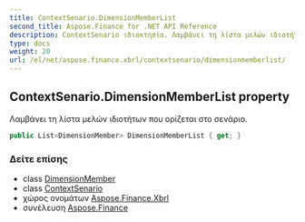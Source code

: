 ```yaml
---
title: ContextSenario.DimensionMemberList
second_title: Aspose.Finance for .NET API Reference
description: ContextSenario ιδιοκτησία. Λαμβάνει τη λίστα μελών ιδιοτήτων που ορίζεται στο σενάριο.
type: docs
weight: 20
url: /el/net/aspose.finance.xbrl/contextsenario/dimensionmemberlist/
---
```

## ContextSenario.DimensionMemberList property

Λαμβάνει τη λίστα μελών ιδιοτήτων που ορίζεται στο σενάριο.

```csharp
public List<DimensionMember> DimensionMemberList { get; }
```

### Δείτε επίσης

* class [DimensionMember](../../dimensionmember/)
* class [ContextSenario](../)
* χώρος ονομάτων [Aspose.Finance.Xbrl](../../contextsenario/)
* συνέλευση [Aspose.Finance](../../../)


